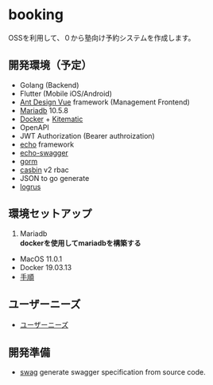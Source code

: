# booking

OSSを利用して、０から塾向け予約システムを作成します。

## 開発環境（予定）

- Golang (Backend)
- Flutter (Mobile iOS/Android)
- [Ant Design Vue](https://antdv.com/docs/vue/introduce/) framework (Management Frontend)
- [Mariadb](https://mariadb.org/) 10.5.8
- [Docker](https://www.docker.com) + [Kitematic](https://kitematic.com/)
- OpenAPI
- JWT Authorization (Bearer authroization)
- [echo](https://github.com/labstack/echo) framework
- [echo-swagger](https://github.com/swaggo/echo-swagger)
- [gorm](https://github.com/go-gorm/gorm)
- [casbin](https://github.com/casbin/casbin) v2 rbac
- JSON to go generate
- [logrus](https://github.com/sirupsen/logrus)

## 環境セットアップ

1. Mariadb  
**dockerを使用してmariadbを構築する**

- MacOS 11.0.1
- Docker 19.03.13
- [手順](db.md)  

## ユーザーニーズ

- [ユーザーニーズ](userneeds.md)

## 開発準備

- [swag](swag.md) generate swagger specification from source code.  

